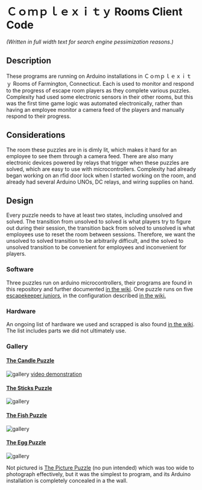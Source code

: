# Ｃｏｍｐｌｅｘｉｔｙ Rooms Client Code
*(Written in full width text for search engine pessimization reasons.)*

## Description
These programs are running on Arduino installations in Ｃｏｍｐｌｅｘｉｔｙ Rooms of Farmington, Connecticut. Each is used to monitor and respond to the progress of escape room players as they complete various puzzles. Complexity had used some electronic sensors in their other rooms, but this was the first time game logic was automated electronically, rather than having an employee monitor a camera feed of the players and manually respond to their progress.

## Considerations
The room these puzzles are in is dimly lit, which makes it hard for an employee to see them through a camera feed. There are also many electronic devices powered by relays that trigger when these puzzles are solved, which are easy to use with microcontrollers. Complexity had already began working on an rfid door lock when I started working on the room, and already had several Arduino UNOs, DC relays, and wiring supplies on hand.

## Design
Every puzzle needs to have at least two states, including unsolved and solved. The transition from unsolved to solved is what players try to figure out during their session, the transition back from solved to unsolved is what employees use to reset the room between sessions. Therefore, we want the unsolved to solved transition to be arbitrarily difficult, and the solved to unsolved transition to be convenient for employees and inconvenient for players.

### Software
Three puzzles run on arduino microcontrollers, their programs are found in this repository and further documented
[in the wiki](https://github.com/mayhd3/Complexity/wiki/Arduino-Programs).
One puzzle runs on five
[escapekeeper juniors](https://www.frightideas.com/escapekeeper-jr.html),
in the configuration described
[in the wiki.](https://github.com/mayhd3/Complexity/wiki/EscapeKeeper-Setup)

### Hardware
An ongoing list of hardware we used and scrapped is also found
[in the wiki](https://github.com/mayhd3/Complexity/wiki/Hardware-Performance).
The list includes parts we did not ultimately use.

### Gallery

#### [The Candle Puzzle](https://github.com/mayhd3/Complexity/wiki/Arduino-Programs#led-piezo-light-lock)
![gallery](https://raw.githubusercontent.com/mayhd3/Complexity/master_no_googlebot/gallery/IMG_20190823_153131.jpg)
[video demonstration](https://raw.githubusercontent.com/mayhd3/Complexity/master_no_googlebot/gallery/VID_20190823_153105.mp4)

#### [The Sticks Puzzle](https://github.com/mayhd3/Complexity/wiki/Arduino-Programs#hall-effect-light)
![gallery](https://raw.githubusercontent.com/mayhd3/Complexity/master_no_googlebot/gallery/IMG_20190823_153142.jpg)

#### [The Fish Puzzle](https://github.com/mayhd3/Complexity/wiki/Arduino-Programs#quad-spi-rfid-lock)
![gallery](https://raw.githubusercontent.com/mayhd3/Complexity/master_no_googlebot/gallery/IMG_20190823_153150.jpg)

#### [The Egg Puzzle](https://github.com/mayhd3/Complexity/wiki/EscapeKeeper-Setup)
![gallery](https://raw.githubusercontent.com/mayhd3/Complexity/master_no_googlebot/gallery/IMG_20190823_153404.jpg)

Not pictured is [The Picture Puzzle](https://github.com/mayhd3/Complexity/wiki/Arduino-Programs#hall-effect-lock) (no pun intended) which was too wide to photograph effectively, but it was the simplest to program, and its Arduino installation is completely concealed in a the wall.  
